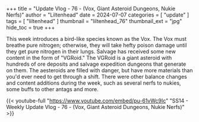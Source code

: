 +++
title = "Update Vlog - 76 - (Vox, Giant Asteroid Dungeons, Nukie Nerfs)"
author = "Liltenhead"
date = 2024-07-07
categories = [
	"update"
]
tags = [
	"liltenhead"
]
thumbnail = "liltenhead_76"
thumbnail_ext = "jpg"
hide_toc = true
+++

This week introduces a bird-like species known as the Vox. The Vox must breathe pure nitrogen; otherwise, they will take hefty poison damage until they get pure nitrogen in their lungs. Salvage has received some new content in the form of "VGRoid." The VGRoid is a giant asteroid with hundreds of ore deposits and salvage expedition dungeons that generate on them. The aesteroids are filled with danger, but have more materials than you'd ever need to get through a shift. There were other balance changes and content additions during the week, such as several nerfs to nukies, some buffs to other antags and more.

{{< youtube-full "https://www.youtube.com/embed/pu-61vWc9Ic" "SS14 - Weekly Update Vlog - 76 - (Vox, Giant Asteroid Dungeons, Nukie Nerfs)" >}}
